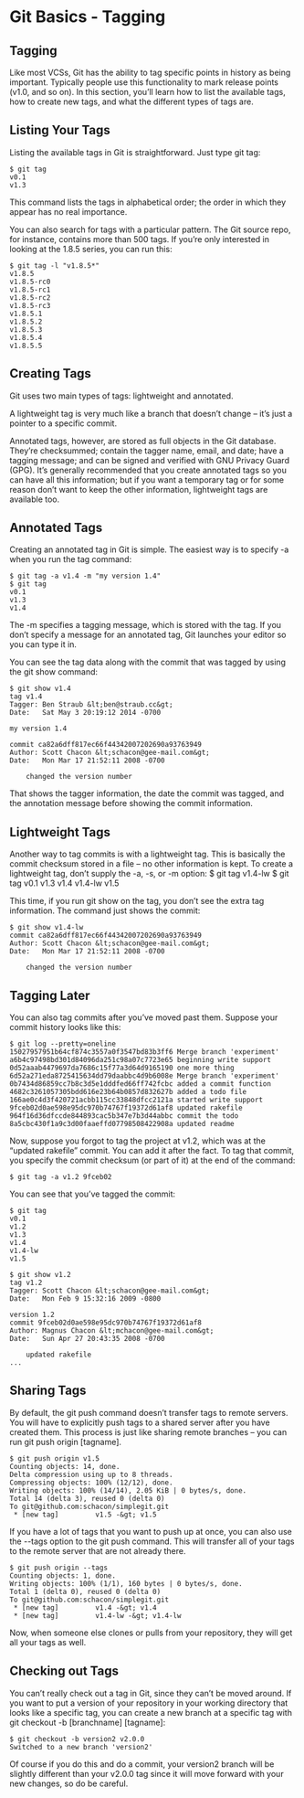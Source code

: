 Git Basics - Tagging
====================
 
Tagging
-------

Like most VCSs, Git has the ability to tag specific points in history as being important. Typically people use this functionality to mark release points (v1.0, and so on). In this section, you’ll learn how to list the available tags, how to create new tags, and what the different types of tags are.


Listing Your Tags
-----------------

Listing the available tags in Git is straightforward. Just type git tag:
~~~~~
$ git tag
v0.1
v1.3
~~~~~

This command lists the tags in alphabetical order; the order in which they appear has no real importance.

You can also search for tags with a particular pattern. The Git source repo, for instance, contains more than 500 tags. If you’re only interested in looking at the 1.8.5 series, you can run this:

~~~~~
$ git tag -l "v1.8.5*"
v1.8.5
v1.8.5-rc0
v1.8.5-rc1
v1.8.5-rc2
v1.8.5-rc3
v1.8.5.1
v1.8.5.2
v1.8.5.3
v1.8.5.4
v1.8.5.5
~~~~~


Creating Tags
-------------

Git uses two main types of tags: lightweight and annotated.

A lightweight tag is very much like a branch that doesn’t change – it’s just a pointer to a specific commit.

Annotated tags, however, are stored as full objects in the Git database. They’re checksummed; contain the tagger name, email, and date; have a tagging message; and can be signed and verified with GNU Privacy Guard (GPG). It’s generally recommended that you create annotated tags so you can have all this information; but if you want a temporary tag or for some reason don’t want to keep the other information, lightweight tags are available too.


Annotated Tags
--------------

Creating an annotated tag in Git is simple. The easiest way is to specify -a when you run the tag command:

~~~~~
$ git tag -a v1.4 -m "my version 1.4"
$ git tag
v0.1
v1.3
v1.4
~~~~~

The -m specifies a tagging message, which is stored with the tag. If you don’t specify a message for an annotated tag, Git launches your editor so you can type it in.

You can see the tag data along with the commit that was tagged by using the git show command:

~~~~~
$ git show v1.4
tag v1.4
Tagger: Ben Straub &lt;ben@straub.cc&gt;
Date:   Sat May 3 20:19:12 2014 -0700

my version 1.4

commit ca82a6dff817ec66f44342007202690a93763949
Author: Scott Chacon &lt;schacon@gee-mail.com&gt;
Date:   Mon Mar 17 21:52:11 2008 -0700

    changed the version number
~~~~~

That shows the tagger information, the date the commit was tagged, and the annotation message before showing the commit information.


Lightweight Tags
----------------

Another way to tag commits is with a lightweight tag. This is basically the commit checksum stored in a file – no other information is kept. To create a lightweight tag, don’t supply the -a, -s, or -m option:
$ git tag v1.4-lw
$ git tag
v0.1
v1.3
v1.4
v1.4-lw
v1.5

This time, if you run git show on the tag, you don’t see the extra tag information. The command just shows the commit:
~~~~~
$ git show v1.4-lw
commit ca82a6dff817ec66f44342007202690a93763949
Author: Scott Chacon &lt;schacon@gee-mail.com&gt;
Date:   Mon Mar 17 21:52:11 2008 -0700

    changed the version number
~~~~~

Tagging Later
-------------

You can also tag commits after you’ve moved past them. Suppose your commit history looks like this:

~~~~~
$ git log --pretty=oneline
15027957951b64cf874c3557a0f3547bd83b3ff6 Merge branch 'experiment'
a6b4c97498bd301d84096da251c98a07c7723e65 beginning write support
0d52aaab4479697da7686c15f77a3d64d9165190 one more thing
6d52a271eda8725415634dd79daabbc4d9b6008e Merge branch 'experiment'
0b7434d86859cc7b8c3d5e1dddfed66ff742fcbc added a commit function
4682c3261057305bdd616e23b64b0857d832627b added a todo file
166ae0c4d3f420721acbb115cc33848dfcc2121a started write support
9fceb02d0ae598e95dc970b74767f19372d61af8 updated rakefile
964f16d36dfccde844893cac5b347e7b3d44abbc commit the todo
8a5cbc430f1a9c3d00faaeffd07798508422908a updated readme
~~~~~

Now, suppose you forgot to tag the project at v1.2, which was at the “updated rakefile” commit. You can add it after the fact. To tag that commit, you specify the commit checksum (or part of it) at the end of the command:

~~~~~
$ git tag -a v1.2 9fceb02
~~~~~

You can see that you’ve tagged the commit:

~~~~~
$ git tag
v0.1
v1.2
v1.3
v1.4
v1.4-lw
v1.5

$ git show v1.2
tag v1.2
Tagger: Scott Chacon &lt;schacon@gee-mail.com&gt;
Date:   Mon Feb 9 15:32:16 2009 -0800

version 1.2
commit 9fceb02d0ae598e95dc970b74767f19372d61af8
Author: Magnus Chacon &lt;mchacon@gee-mail.com&gt;
Date:   Sun Apr 27 20:43:35 2008 -0700

    updated rakefile
...

~~~~~

Sharing Tags
------------

By default, the git push command doesn’t transfer tags to remote servers. You will have to explicitly push tags to a shared server after you have created them. This process is just like sharing remote branches – you can run git push origin [tagname].

~~~~~
$ git push origin v1.5
Counting objects: 14, done.
Delta compression using up to 8 threads.
Compressing objects: 100% (12/12), done.
Writing objects: 100% (14/14), 2.05 KiB | 0 bytes/s, done.
Total 14 (delta 3), reused 0 (delta 0)
To git@github.com:schacon/simplegit.git
 * [new tag]         v1.5 -&gt; v1.5
~~~~~

If you have a lot of tags that you want to push up at once, you can also use the --tags option to the git push command. This will transfer all of your tags to the remote server that are not already there.

~~~~~
$ git push origin --tags
Counting objects: 1, done.
Writing objects: 100% (1/1), 160 bytes | 0 bytes/s, done.
Total 1 (delta 0), reused 0 (delta 0)
To git@github.com:schacon/simplegit.git
 * [new tag]         v1.4 -&gt; v1.4
 * [new tag]         v1.4-lw -&gt; v1.4-lw
~~~~~

Now, when someone else clones or pulls from your repository, they will get all your tags as well.


Checking out Tags
-----------------

You can’t really check out a tag in Git, since they can’t be moved around. If you want to put a version of your repository in your working directory that looks like a specific tag, you can create a new branch at a specific tag with git checkout -b [branchname] [tagname]:
~~~~~
$ git checkout -b version2 v2.0.0
Switched to a new branch 'version2'
~~~~~

Of course if you do this and do a commit, your version2 branch will be slightly different than your v2.0.0 tag since it will move forward with your new changes, so do be careful.
